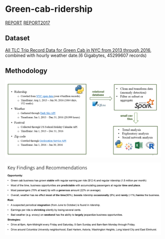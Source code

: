 # Green-cab-ridership
[REPORT](https://github.com/MiyainNYC/Green-cab-ridership/blob/master/DataChallengeAssessment_MiyaWang.pdf)
[REPORT2017](https://github.com/MiyainNYC/Green-cab-ridership/blob/master/Green%20Cab%20Data%20Challenge2017.pdf)


## Dataset

[All TLC Trip Record Data for Green Cab in NYC from 2013 through 2016](http://www.nyc.gov/html/tlc/html/about/trip_record_data.shtml), combined with hourly weather date.(6 Gigabytes, 45299607 records)

## Methodology
![Alt text](https://github.com/MiyainNYC/Green-cab-ridership/blob/master/charts/methodology.png)

![Alt text](https://github.com/MiyainNYC/Green-cab-ridership/blob/master/key.png)
